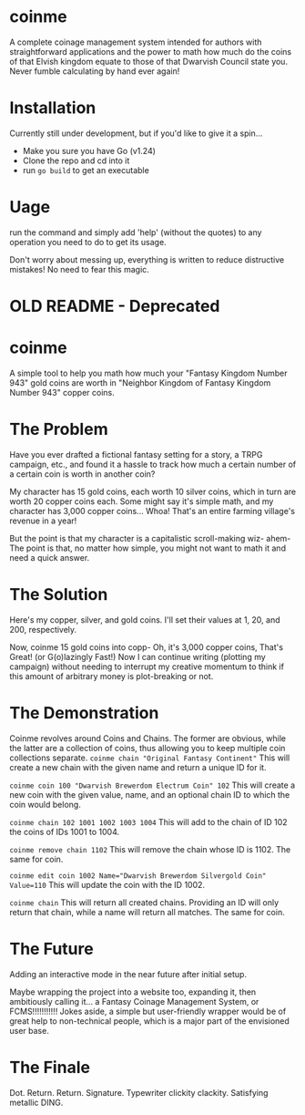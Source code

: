 # coinme
A complete coinage management system intended for authors with straightforward applications and the power to math how much do the coins of that Elvish kingdom equate to those of that Dwarvish Council state you. Never fumble calculating by hand ever again!

# Installation
Currently still under development, but if you'd like to give it a spin...
+ Make you sure you have Go (v1.24)
+ Clone the repo and cd into it
+ run `go build` to get an executable

# Uage
run the command and simply add 'help' (without the quotes) to any operation you need to do to get its usage.

Don't worry about messing up, everything is written to reduce distructive mistakes! No need to fear this magic.

# OLD README - Deprecated
# coinme
A simple tool to help you math how much your "Fantasy Kingdom Number 943" gold coins are worth in "Neighbor Kingdom of Fantasy Kingdom Number 943" copper coins. 


# The Problem
Have you ever drafted a fictional fantasy setting for a story, a TRPG campaign, etc., and found it a hassle to track how much a certain number of a certain coin is worth in another coin?

My character has 15 gold coins, each worth 10 silver coins, which in turn are worth 20 copper coins each. Some might say it's simple math, and my character has 3,000 copper coins... Whoa! That's an entire farming village's revenue in a year!

But the point is that my character is a capitalistic scroll-making wiz- ahem- The point is that, no matter how simple, you might not want to math it and need a quick answer.

# The Solution
Here's my copper, silver, and gold coins. I'll set their values at 1, 20, and 200, respectively.

Now, coinme 15 gold coins into copp- Oh, it's 3,000 copper coins, That's Great! (or G(o)lazingly Fast!) Now I can continue writing (plotting my campaign) without needing to interrupt my creative momentum to think if this amount of arbitrary money is plot-breaking or not.

# The Demonstration
Coinme revolves around Coins and Chains. The former are obvious, while the latter are a collection of coins, thus allowing you to keep multiple coin collections separate.
`coinme chain "Original Fantasy Continent"` This will create a new chain with the given name and return a unique ID for it.

`coinme coin 100 "Dwarvish Brewerdom Electrum Coin" 102` This will create a new coin with the given value, name, and an optional chain ID to which the coin would belong.

`coinme chain 102 1001 1002 1003 1004` This will add to the chain of ID 102 the coins of IDs 1001 to 1004.

`coinme remove chain 1102` This will remove the chain whose ID is 1102. The same for coin.

`coinme edit coin 1002 Name="Dwarvish Brewerdom Silvergold Coin" Value=110` This will update the coin with the ID 1002.

`coinme chain` This will return all created chains. Providing an ID will only return that chain, while a name will return all matches. The same for coin.

# The Future
Adding an interactive mode in the near future after initial setup.

Maybe wrapping the project into a website too, expanding it, then ambitiously calling it... a Fantasy Coinage Management System, or FCMS!!!!!!!!!!!
Jokes aside, a simple but user-friendly wrapper would be of great help to non-technical people, which is a major part of the envisioned user base.

# The Finale
Dot. Return. Return. Signature. Typewriter clickity clackity. Satisfying metallic DING.